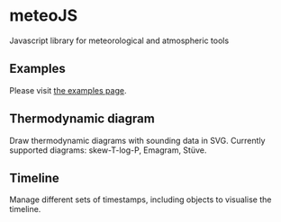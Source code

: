 # meteoJS
Javascript library for meteorological and atmospheric tools

## Examples
Please visit [the examples page](https://chird.github.io/meteoJS/examples/).

## Thermodynamic diagram
Draw thermodynamic diagrams with sounding data in SVG. Currently supported diagrams: skew-T-log-P, Emagram, Stüve.

## Timeline
Manage different sets of timestamps, including objects to visualise the timeline.
